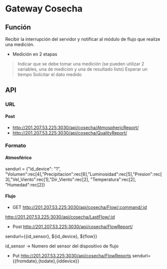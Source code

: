 # Gateway Cosecha

## Función
Recibir la interrupción del servidor y notificar al módulo de flujo que realize una medición.
- Medición en 2 etapas
> Indicar que se debe tomar una medición (se pueden utilizar 2 variables, una de medicion y una de resultado listo)
> Esperar un tiempo
> Solicitar el dato medido


## API

### URL
#### Post
- http://201.207.53.225:3030/api/cosecha/AtmosphericReport/
- http://201.207.53.225:3030/api/cosecha/QualityReport/

### Formato
#### Atmosférico
sendurl = {"id_device": "1", "Volumen":rec[4],"Precipitacion":rec[6],"Luminosidad":rec[5],"Presion":rec[3],"Vel_Viento":rec[1],"Dir_Viento":rec[2], "Temperatura":rec[2], "Humedad":rec[2]}
#### Flujo
- GET
http://201.207.53.225:3030/api/cosecha/Flow/:command/:id

http://201.207.53.225:3030/api/cosecha/LastFlow/:id

- Post
http://201.207.53.225:3030/api/cosecha/FlowReport/

sendurl={{id_sensor}, ${id_device}, ${flow}}

id_sensor -> Numero del sensor del dispositivo de flujo 

- Put
http://201.207.53.225:3030/api/cosecha/FlowReports
sendurl={{fromdate},{todate},{iddevice}}

